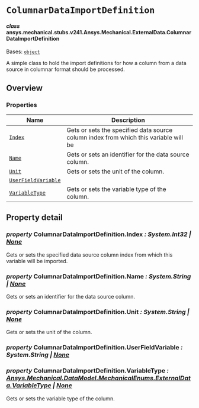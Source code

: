 # `ColumnarDataImportDefinition`

<a id="ansys.mechanical.stubs.v241.Ansys.Mechanical.ExternalData.ColumnarDataImportDefinition"></a>

#### *class* ansys.mechanical.stubs.v241.Ansys.Mechanical.ExternalData.ColumnarDataImportDefinition

Bases: [`object`](https://docs.python.org/3/library/functions.html#object)

A simple class to hold the import definitions for how a column from a data source in
columnar format should be processed.

<!-- !! processed by numpydoc !! -->

<a id="overview"></a>

## Overview

### Properties

| Name | Description |
|------------------------------------------------------------------------|----------------------------------------------------------------------------------------|
| [`Index`](#ColumnarDataImportDefinition.Index)                         | Gets or sets the specified data source column index from which this variable will be   |
| [`Name`](#ColumnarDataImportDefinition.Name)                           | Gets or sets an identifier for the data source column.                                 |
| [`Unit`](#ColumnarDataImportDefinition.Unit)                           | Gets or sets the unit of the column.                                                   |
| [`UserFieldVariable`](#ColumnarDataImportDefinition.UserFieldVariable) |                                                                                        |
| [`VariableType`](#ColumnarDataImportDefinition.VariableType)           | Gets or sets the variable type of the column.                                          |

<a id="property-detail"></a>

## Property detail

<a id="ColumnarDataImportDefinition.Index"></a>

### *property* ColumnarDataImportDefinition.Index *: System.Int32 | [None](https://docs.python.org/3/library/constants.html#None)*

Gets or sets the specified data source column index from which this variable will be
imported.

<!-- !! processed by numpydoc !! -->

<a id="ColumnarDataImportDefinition.Name"></a>

### *property* ColumnarDataImportDefinition.Name *: System.String | [None](https://docs.python.org/3/library/constants.html#None)*

Gets or sets an identifier for the data source column.

<!-- !! processed by numpydoc !! -->

<a id="ColumnarDataImportDefinition.Unit"></a>

### *property* ColumnarDataImportDefinition.Unit *: System.String | [None](https://docs.python.org/3/library/constants.html#None)*

Gets or sets the unit of the column.

<!-- !! processed by numpydoc !! -->

<a id="ColumnarDataImportDefinition.UserFieldVariable"></a>

### *property* ColumnarDataImportDefinition.UserFieldVariable *: System.String | [None](https://docs.python.org/3/library/constants.html#None)*

<!-- !! processed by numpydoc !! -->

<a id="ColumnarDataImportDefinition.VariableType"></a>

### *property* ColumnarDataImportDefinition.VariableType *: [Ansys.Mechanical.DataModel.MechanicalEnums.ExternalData.VariableType](../../../../v242/Ansys/Mechanical/DataModel/MechanicalEnums/ExternalData/VariableType.md#ansys.mechanical.stubs.v242.Ansys.Mechanical.DataModel.MechanicalEnums.ExternalData.VariableType) | [None](https://docs.python.org/3/library/constants.html#None)*

Gets or sets the variable type of the column.

<!-- !! processed by numpydoc !! -->

